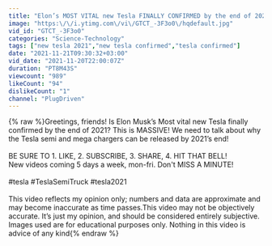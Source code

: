 ```yaml
---
title: "Elon’s MOST VITAL new Tesla FINALLY CONFIRMED by the end of 2021? - This is MASSIVE!"
image: "https:\/\/i.ytimg.com\/vi\/GTCT_-3F3o0\/hqdefault.jpg"
vid_id: "GTCT_-3F3o0"
categories: "Science-Technology"
tags: ["new tesla 2021","new tesla confirmed","tesla confirmed"]
date: "2021-11-21T09:30:32+03:00"
vid_date: "2021-11-20T22:00:07Z"
duration: "PT8M43S"
viewcount: "989"
likeCount: "94"
dislikeCount: "1"
channel: "PlugDriven"
---
```

{% raw %}Greetings, friends! Is Elon Musk’s Most vital new Tesla finally confirmed by the end of 2021? This is MASSIVE! We need to talk about why the Tesla semi and mega chargers can be released by 2021’s end!<br /><br />BE SURE TO 1. LIKE, 2. SUBSCRIBE, 3. SHARE, 4. HIT THAT BELL!<br />New videos coming 5 days a week, mon-fri. Don't MISS A MINUTE!<br /><br />#tesla #TeslaSemiTruck #tesla2021<br /><br />This video reflects my opinion only; numbers and data are approximate and may become inaccurate as time passes.This video may not be objectively accurate. It’s just my opinion, and should be considered entirely subjective. Images used are for educational purposes only. Nothing in this video is advice of any kind{% endraw %}
